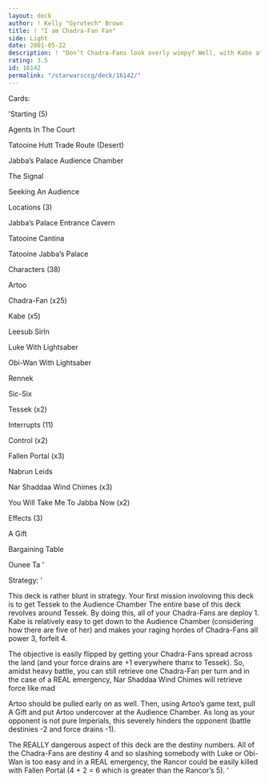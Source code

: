 ```yaml
---
layout: deck
author: ! Kelly "Gyrotech" Brown
title: ! "I am Chadra-Fan Fan"
side: Light
date: 2001-05-22
description: ! "Don’t Chadra-Fans look overly wimpy? Well, with Kabe at the Audience Chamber and all them having destiny 4, this deck really eats the opponent alive"
rating: 3.5
id: 16142
permalink: "/starwarsccg/deck/16142/"
---
```

Cards: 

'Starting (5)

Agents In The Court

Tatooine Hutt Trade Route (Desert)

Jabba’s Palace Audience Chamber

The Signal

Seeking An Audience


Locations (3)

Jabba’s Palace Entrance Cavern

Tatooine Cantina

Tatooine Jabba’s Palace


Characters (38)

Artoo

Chadra-Fan (x25)

Kabe (x5)

Leesub Sirln

Luke With Lightsaber

Obi-Wan With Lightsaber

Rennek

Sic-Six

Tessek (x2)


Interrupts (11)

Control (x2)

Fallen Portal (x3)

Nabrun Leids

Nar Shaddaa Wind Chimes (x3)

You Will Take Me To Jabba Now (x2)


Effects (3)

A Gift

Bargaining Table

Ounee Ta '

Strategy: '

This deck is rather blunt in strategy. Your first mission involoving this deck is to get Tessek to the Audience Chamber The entire base of this deck revolves around Tessek. By doing this, all of your Chadra-Fans are deploy 1. Kabe is relatively easy to get down to the Audience Chamber (considering how there are five of her) and makes your raging hordes of Chadra-Fans all power 3, forfeit 4.


The objective is easily flipped by getting your Chadra-Fans spread across the land (and your force drains are +1 everywhere thanx to Tessek). So, amidst heavy battle, you can still retrieve one Chadra-Fan per turn and in the case of a REAL emergency, Nar Shaddaa Wind Chimes will retrieve force like mad


Artoo should be pulled early on as well. Then, using Artoo’s game text, pull A Gift and put Artoo undercover at the Audience Chamber. As long as your opponent is not pure Imperials, this severely hinders the opponent (battle destinies -2 and force drains -1).


The REALLY dangerous aspect of this deck are the destiny numbers. All of the Chadra-Fans are destiny 4 and so slashing somebody with Luke or Obi-Wan is too easy and in a REAL emergency, the Rancor could be easily killed with Fallen Portal (4 + 2 = 6 which is greater than the Rancor’s 5). '
